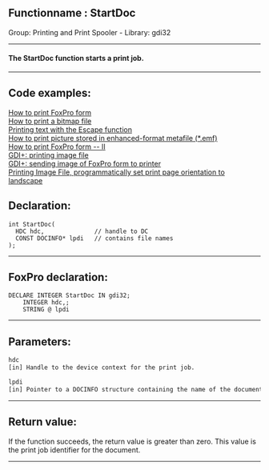 <link rel="stylesheet" type="text/css" href="../../css/win32api.css">  
<link rel="stylesheet" href="https://cdnjs.cloudflare.com/ajax/libs/font-awesome/4.7.0/css/font-awesome.min.css">

## Functionname : StartDoc
Group: Printing and Print Spooler - Library: gdi32    
***  


#### The StartDoc function starts a print job.
***  


## Code examples:
[How to print FoxPro form](../../samples/sample_158.md)  
[How to print a bitmap file](../../samples/sample_211.md)  
[Printing text with the Escape function](../../samples/sample_357.md)  
[How to print picture stored in enhanced-format metafile (*.emf)](../../samples/sample_405.md)  
[How to print FoxPro form -- II](../../samples/sample_406.md)  
[GDI+: printing image file](../../samples/sample_452.md)  
[GDI+: sending image of FoxPro form to printer](../../samples/sample_455.md)  
[Printing Image File, programmatically set print page orientation to landscape](../../samples/sample_555.md)  

## Declaration:
```foxpro  
int StartDoc(
  HDC hdc,              // handle to DC
  CONST DOCINFO* lpdi   // contains file names
);  
```  
***  


## FoxPro declaration:
```foxpro  
DECLARE INTEGER StartDoc IN gdi32;
	INTEGER hdc,;
	STRING @ lpdi  
```  
***  


## Parameters:
```txt  
hdc
[in] Handle to the device context for the print job.

lpdi
[in] Pointer to a DOCINFO structure containing the name of the document file and the name of the output file.  
```  
***  


## Return value:
If the function succeeds, the return value is greater than zero. This value is the print job identifier for the document.  
***  

